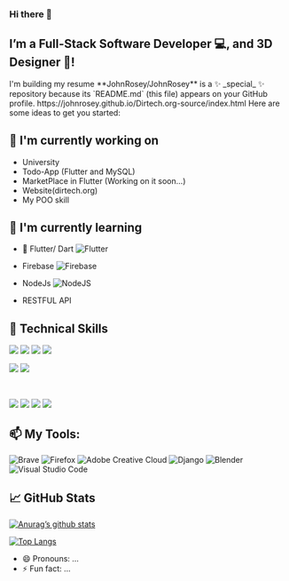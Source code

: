 ### Hi there 👋
<h2 align=“center”>
I’m a Full-Stack Software Developer 💻,  and 3D Designer 🎨!
</h2>
I'm building my resume
**JohnRosey/JohnRosey** is a ✨ _special_ ✨ repository because its `README.md` (this file) appears on your GitHub profile.
https://johnrosey.github.io/Dirtech.org-source/index.html
Here are some ideas to get you started:

## 🔭 I'm currently working on

- University 
- Todo-App (Flutter and MySQL)
- MarketPlace in Flutter (Working on it soon...)
- Website(dirtech.org)
- My POO skill 

## 🌱 I'm currently learning

- 📱 Flutter/ Dart    ![Flutter](https://img.shields.io/badge/Flutter-%2302569B.svg?style=for-the-badge&logo=Flutter&logoColor=white)

- Firebase ![Firebase](https://img.shields.io/badge/firebase-%23039BE5.svg?style=for-the-badge&logo=firebase)

- NodeJs  ![NodeJS](https://img.shields.io/badge/node.js-6DA55F?style=for-the-badge&logo=node.js&logoColor=white)

- RESTFUL API
 
## 💼 Technical Skills
![](https://img.shields.io/badge/Code-JavaScript-informational?style=flat&logo=JavaScript&color=F7DF1E)
![](https://img.shields.io/badge/Code-HTML5-informational?style=flat&logo=HTML5&color=E34F26)
![](https://img.shields.io/badge/Code-PostgreSQL-informational?style=flat&logo=PostgreSQL&color=336791)
![](https://img.shields.io/badge/Code-SQLite-informational?style=flat&logo=SQLite&color=003B57)
</br>

![](https://img.shields.io/badge/Style-Bootstrap-informational?style=flat&logo=Bootstrap&color=7952B3)
![](https://img.shields.io/badge/Style-CSS3-informational?style=flat&logo=CSS3&color=1572B6)


</br>

![](https://img.shields.io/badge/Tools-NPM-informational?style=flat&logo=NPM&color=CB3837)
![](https://img.shields.io/badge/Tools-Heroku-informational?style=flat&logo=Heroku&color=430098)
![](https://img.shields.io/badge/Tools-Git-informational?style=flat&logo=Git&color=F05032)
![](https://img.shields.io/badge/Tools-GitHub-informational?style=flat&logo=GitHub&color=181717)

## 📫 My Tools:
![Brave](https://img.shields.io/badge/Brave-FB542B?style=for-the-badge&logo=Brave&logoColor=white)
![Firefox](https://img.shields.io/badge/Firefox-FF7139?style=for-the-badge&logo=Firefox-Browser&logoColor=white)
![Adobe Creative Cloud](https://img.shields.io/badge/Adobe%20Creative%20Cloud-DA1F26.svg?style=for-the-badge&logo=Adobe%20Creative%20Cloud&logoColor=white)
![Django](https://img.shields.io/badge/django-%23092E20.svg?style=for-the-badge&logo=django&logoColor=white)
![Blender](https://img.shields.io/badge/blender-%23F5792A.svg?style=for-the-badge&logo=blender&logoColor=white)
![Visual Studio Code](https://img.shields.io/badge/Visual%20Studio%20Code-0078d7.svg?style=for-the-badge&logo=visual-studio-code&logoColor=white)

## 📈 GitHub Stats 
[![Anurag’s github stats](https://github-readme-stats.vercel.app/api?username=JohnRosey&show_icons=true&theme=radical)](https://github.com/JohnRosey)

[![Top Langs](https://github-readme-stats.vercel.app/api/top-langs/?username=JohnRosey&layout=compact&langs_count=12&&hide=python,javascript,css)](https://github.com/JohnRosey)

- 😄 Pronouns: ...
- ⚡ Fun fact: ...

